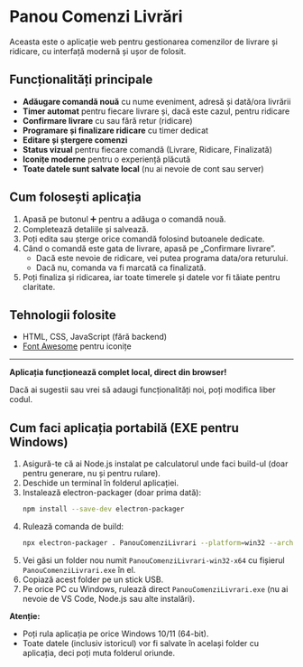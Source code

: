 # Panou Comenzi Livrări

Aceasta este o aplicație web pentru gestionarea comenzilor de livrare și ridicare, cu interfață modernă și ușor de folosit.

## Funcționalități principale
- **Adăugare comandă nouă** cu nume eveniment, adresă și dată/ora livrării
- **Timer automat** pentru fiecare livrare și, dacă este cazul, pentru ridicare
- **Confirmare livrare** cu sau fără retur (ridicare)
- **Programare și finalizare ridicare** cu timer dedicat
- **Editare și ștergere comenzi**
- **Status vizual** pentru fiecare comandă (Livrare, Ridicare, Finalizată)
- **Iconițe moderne** pentru o experiență plăcută
- **Toate datele sunt salvate local** (nu ai nevoie de cont sau server)

## Cum folosești aplicația
1. Apasă pe butonul ➕ pentru a adăuga o comandă nouă.
2. Completează detaliile și salvează.
3. Poți edita sau șterge orice comandă folosind butoanele dedicate.
4. Când o comandă este gata de livrare, apasă pe „Confirmare livrare”.
   - Dacă este nevoie de ridicare, vei putea programa data/ora returului.
   - Dacă nu, comanda va fi marcată ca finalizată.
5. Poți finaliza și ridicarea, iar toate timerele și datele vor fi tăiate pentru claritate.

## Tehnologii folosite
- HTML, CSS, JavaScript (fără backend)
- [Font Awesome](https://fontawesome.com/) pentru iconițe

---

**Aplicația funcționează complet local, direct din browser!**

Dacă ai sugestii sau vrei să adaugi funcționalități noi, poți modifica liber codul. 

## Cum faci aplicația portabilă (EXE pentru Windows)

1. Asigură-te că ai Node.js instalat pe calculatorul unde faci build-ul (doar pentru generare, nu și pentru rulare).
2. Deschide un terminal în folderul aplicației.
3. Instalează electron-packager (doar prima dată):
   ```sh
   npm install --save-dev electron-packager
   ```
4. Rulează comanda de build:
   ```sh
   npx electron-packager . PanouComenziLivrari --platform=win32 --arch=x64 --overwrite
   ```
5. Vei găsi un folder nou numit `PanouComenziLivrari-win32-x64` cu fișierul `PanouComenziLivrari.exe` în el.
6. Copiază acest folder pe un stick USB.
7. Pe orice PC cu Windows, rulează direct `PanouComenziLivrari.exe` (nu ai nevoie de VS Code, Node.js sau alte instalări).

**Atenție:**
- Poți rula aplicația pe orice Windows 10/11 (64-bit).
- Toate datele (inclusiv istoricul) vor fi salvate în același folder cu aplicația, deci poți muta folderul oriunde. 